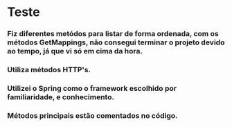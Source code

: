 # Teste

### Fiz diferentes metódos para listar de forma ordenada, com os métodos GetMappings, não consegui terminar o projeto devido ao tempo, já que vi só em cima da hora. 

### Utiliza métodos HTTP's. 

### Utilizei o Spring como o framework escolhido por familiaridade, e conhecimento. 

### Métodos principais estão comentados no código.
